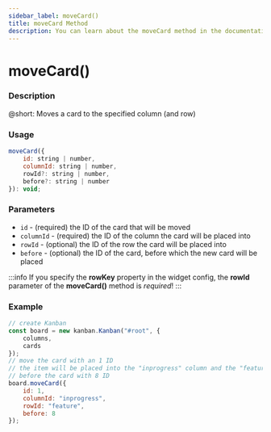 ```yaml
---
sidebar_label: moveCard()
title: moveCard Method
description: You can learn about the moveCard method in the documentation of the DHTMLX JavaScript Kanban library. Browse developer guides and API reference, try out code examples and live demos, and download a free 30-day evaluation version of DHTMLX Kanban.
---
```


# moveCard()

### Description

@short: Moves a card to the specified column (and row)

### Usage

~~~jsx {}
moveCard({
	id: string | number,
	columnId: string | number,
	rowId?: string | number,
	before?: string | number
}): void;
~~~

### Parameters

- `id` - (required) the ID of the card that will be moved 
- `columnId` - (required) the ID of the column the card will be placed into 
- `rowId` - (optional) the ID of the row the card will be placed into
- `before` - (optional) the ID of the card, before which the new card will be placed

:::info
If you specify the **rowKey** property in the widget config, the **rowId** parameter of the **moveCard()** method is *required*!
:::

### Example

~~~jsx {9-14}
// create Kanban
const board = new kanban.Kanban("#root", {
	columns,
	cards
});
// move the card with an 1 ID
// the item will be placed into the "inprogress" column and the "feature" row,  
// before the card with 8 ID
board.moveCard({
	id: 1,
	columnId: "inprogress",
	rowId: "feature",
	before: 8
});
~~~

